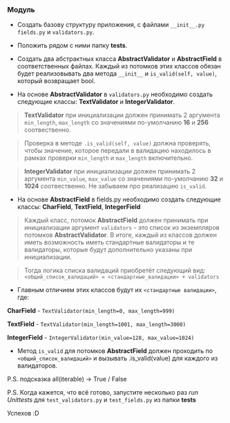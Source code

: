 ### Модуль
- Создать базову структуру приложения, с файлами `__init__.py` `fields.py` и `validators.py`.
- Положить рядом с ними папку **tests**.
- Создать два абстрактных класса **AbstractValidator** и **AbstractField** в соответственных файлах.
Каждый из потомков этих классов обязан будет реализовывать два метода `__init__` и `is_valid(self, value)`,
который возвращает bool.

- На основе **AbstractValidator** в `validators.py` необходимо создать следующие классы: **TextValidator** и **IntegerValidator**.

> **TextValidator** при инициализации должен принимать 2 аргумента `min_length`, `max_length` со значениями по-умолчанию
**16** и **256** соотвественно.

> Проверка в методе `.is_valid(self, value)` должна проверять, чтобы значение,
которое передали в валидацию находилось в рамках проверки `min_length` и `max_length` включительно.

> **IntegerValidator** при инициализации должен принимать 2 аргумента `min_value`, `max_value`
со значениями по-умолчанию **32** и **1024** соотвественно.  Не забываем про реализацию `is_valid`.

- На основе **AbstractField** в fields.py необходимо создать следующие классы: **CharField**, **TextField**, **IntegerField**

> Каждый класс, потомок **AbstractField** должен принимать при инициализации аргумент `validators` - это список из
экземпляров потомков **AbstractValidator**. В итоге, каждый из классов должен иметь возможность иметь стандартные
валидаторы и те валидаторы, которые будут дополнительно указаны при инициализации.

> Тогда логика списка валидаций приобретёт следующий вид:
`<общий_список_валидаций> = <стандартные_валидации> + validators`

- Главным отличием этих классов будут их `<стандартные валидации>`, где:

**CharField** - `TextValidator(min_length=0, max_length=999)`

**TextField** - `TextValidator(min_length=1001, max_length=3000)`

**IntegerField** - `IntegerValidator(min_value=128, max_value=1024)`

- Метод `is_valid` для потомков **AbstractField** должен проходить по `<общий_список_валидаций>`
и вызывать .is_valid(value) для каждого из валидаторов.

P.S. подсказка all(iterable) -> True / False

P.S. Когда кажется, что всё готово, запустите несколько раз _run Unittests_ для `test_validators.py` и `test_fields.py` из папки **tests**

Успехов :D
